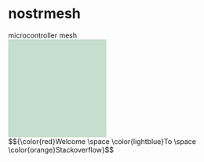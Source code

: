 <h1 style="font-color:#495159"><strong>nostrmesh</strong></h1>
microcontroller mesh

<div style="background:#C5DECD;width:200px;height:200px;font-color:#495159"></div>
$${\color{red}Welcome \space \color{lightblue}To \space \color{orange}Stackoverflow}$$
